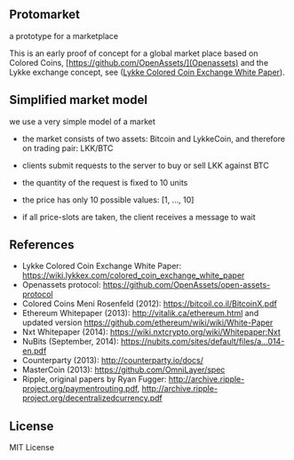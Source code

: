 ## Protomarket

a prototype for a marketplace

This is an early proof of concept for a global market place
based on Colored Coins, [https://github.com/OpenAssets/](Openassets) and the Lykke exchange concept, see ([Lykke Colored Coin Exchange White Paper](https://wiki.lykkex.com/colored_coin_exchange_white_paper)).

## Simplified market model

we use a very simple model of a market

* the market consists of two assets: Bitcoin and LykkeCoin, and therefore on trading pair: LKK/BTC

* clients submit requests to the server to buy or sell LKK against BTC

* the quantity of the request is fixed to 10 units

* the price has only 10 possible values: [1, ..., 10]

* if all price-slots are taken, the client receives a message to wait

## References

* Lykke Colored Coin Exchange White Paper: https://wiki.lykkex.com/colored_coin_exchange_white_paper
* Openassets protocol: https://github.com/OpenAssets/open-assets-protocol
* Colored Coins Meni Rosenfeld (2012): https://bitcoil.co.il/BitcoinX.pdf
* Ethereum Whitepaper (2013): http://vitalik.ca/ethereum.html and updated version https://github.com/ethereum/wiki/wiki/White-Paper
* Nxt Whitepaper (2014): https://wiki.nxtcrypto.org/wiki/Whitepaper:Nxt
* NuBits (September, 2014): https://nubits.com/sites/default/files/a...014-en.pdf
* Counterparty (2013): http://counterparty.io/docs/
* MasterCoin (2013): https://github.com/OmniLayer/spec
* Ripple, original papers by Ryan Fugger: http://archive.ripple-project.org/paymentrouting.pdf, http://archive.ripple-project.org/decentralizedcurrency.pdf

## License

MIT License
